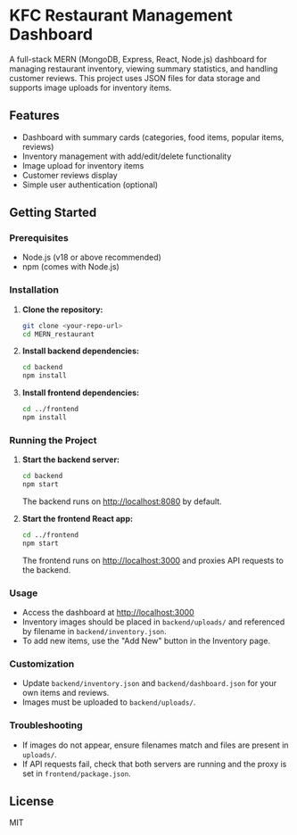 # KFC Restaurant Management Dashboard

A full-stack MERN (MongoDB, Express, React, Node.js) dashboard for managing restaurant inventory, viewing summary statistics, and handling customer reviews. This project uses JSON files for data storage and supports image uploads for inventory items.

## Features

- Dashboard with summary cards (categories, food items, popular items, reviews)
- Inventory management with add/edit/delete functionality
- Image upload for inventory items
- Customer reviews display
- Simple user authentication (optional)

## Getting Started

### Prerequisites

- Node.js (v18 or above recommended)
- npm (comes with Node.js)

### Installation

1. **Clone the repository:**

   ```bash
   git clone <your-repo-url>
   cd MERN_restaurant
   ```

2. **Install backend dependencies:**

   ```bash
   cd backend
   npm install
   ```

3. **Install frontend dependencies:**
   ```bash
   cd ../frontend
   npm install
   ```

### Running the Project

1. **Start the backend server:**

   ```bash
   cd backend
   npm start
   ```

   The backend runs on [http://localhost:8080](http://localhost:8080) by default.

2. **Start the frontend React app:**
   ```bash
   cd ../frontend
   npm start
   ```
   The frontend runs on [http://localhost:3000](http://localhost:3000) and proxies API requests to the backend.

### Usage

- Access the dashboard at [http://localhost:3000](http://localhost:3000)
- Inventory images should be placed in `backend/uploads/` and referenced by filename in `backend/inventory.json`.
- To add new items, use the "Add New" button in the Inventory page.

### Customization

- Update `backend/inventory.json` and `backend/dashboard.json` for your own items and reviews.
- Images must be uploaded to `backend/uploads/`.

### Troubleshooting

- If images do not appear, ensure filenames match and files are present in `uploads/`.
- If API requests fail, check that both servers are running and the proxy is set in `frontend/package.json`.

## License

MIT
